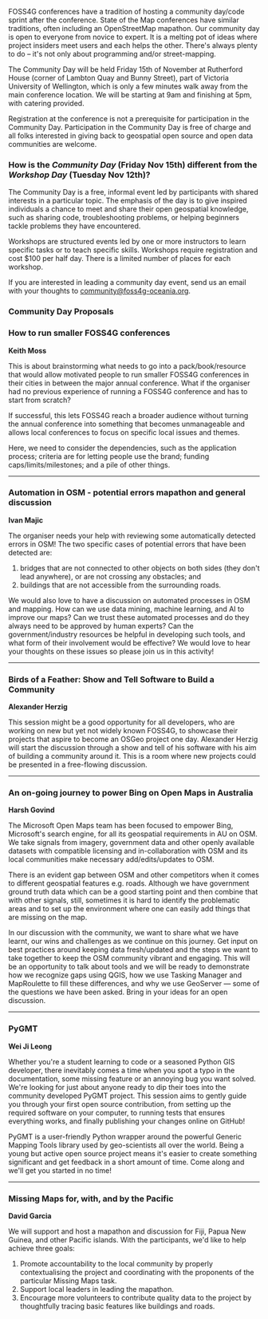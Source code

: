 FOSS4G conferences have a tradition of hosting a community day/code sprint after the conference. State of the Map conferences have similar traditions, often including an OpenStreetMap mapathon. Our community day is open to everyone from novice to expert. It is a melting pot of ideas where project insiders meet users and each helps the other. There's always plenty to do – it's not only about programming and/or street-mapping.

The Community Day will be held Friday 15th of November at Rutherford House (corner of Lambton Quay and Bunny Street), part of Victoria University of Wellington, which is only a few minutes walk away from the main conference location. We will be starting at 9am and finishing at 5pm, with catering provided.

Registration at the conference is not a prerequisite for participation in the Community Day. Participation in the Community Day is free of charge and all folks interested in giving back to geospatial open source and open data communities are welcome.

### How is the *Community Day* (Friday Nov 15th) different from the *Workshop Day* (Tuesday Nov 12th)?

The Community Day is a free, informal event led by participants with shared interests in a particular topic. The emphasis of the day is to give inspired individuals a chance to meet and share their open geospatial knowledge, such as sharing code, troubleshooting problems, or helping beginners tackle problems they have encountered.

Workshops are structured events led by one or more instructors to learn specific tasks or to teach specific skills. Workshops require registration and cost $100 per half day. There is a limited number of places for each workshop.

If you are interested in leading a community day event, send us an email with your thoughts to [community@foss4g-oceania.org](mailto:community@foss4g-oceania.org).

### Community Day Proposals

### How to run smaller FOSS4G conferences

**Keith Moss**

This is about brainstorming what needs to go into a pack/book/resource that would allow motivated people to run smaller FOSS4G conferences in their cities in between the major annual conference. What if the organiser had no previous experience of running a FOSS4G conference and has to start from scratch?

If successful, this lets FOSS4G reach a broader audience without turning the annual conference into something that becomes unmanageable and allows local conferences to focus on specific local issues and themes.

Here, we need to consider the dependencies, such as the application process; criteria are for letting people use the brand; funding caps/limits/milestones; and a pile of other things.

---

### Automation in OSM - potential errors mapathon and general discussion

**Ivan Majic**

The organiser needs your help with reviewing some automatically detected errors in OSM! The two specific cases of potential errors that have been detected are:
1. bridges that are not connected to other objects on both sides (they don't lead anywhere), or are not crossing any obstacles; and
2. buildings that are not accessible from the surrounding roads.

We would also love to have a discussion on automated processes in OSM and mapping. How can we use data mining, machine learning, and AI to improve our maps? Can we trust these automated processes and do they always need to be approved by human experts? Can the government/industry resources be helpful in developing such tools, and what form of their involvement would be effective? We would love to hear your thoughts on these issues so please join us in this activity!

---

### Birds of a Feather: Show and Tell Software to Build a Community

**Alexander Herzig**

This session might be a good opportunity for all developers, who are working on new but yet not widely known FOSS4G, to showcase their projects that aspire to become an OSGeo project one day. Alexander Herzig will start the discussion through a show and tell of his software with his aim of building a community around it. This is a room where new projects could be presented in a free-flowing discussion.

---

### An on-going journey to power Bing on Open Maps in Australia

**Harsh Govind**

The Microsoft Open Maps team has been focused to empower Bing, Microsoft's search engine, for all its geospatial requirements in AU on OSM. We take signals from imagery, government data and other openly available datasets with compatible licensing and in-collaboration with OSM and its local communities make necessary add/edits/updates to OSM.

There is an evident gap between OSM and other competitors when it comes to different geospatial features e.g. roads. Although we have government ground truth data which can be a good starting point and then combine that with other signals, still, sometimes it is hard to identify the problematic areas and to set up the environment where one can easily add things that are missing on the map.

In our discussion with the community, we want to share what we have learnt, our wins and challenges as we continue on this journey. Get input on best practices around keeping data fresh/updated and the steps we want to take together to keep the OSM community vibrant and engaging. This will be an opportunity to talk about tools and we will be ready to demonstrate how we recognize gaps using QGIS, how we use Tasking Manager and MapRoulette to fill these differences, and why we use GeoServer — some of the questions we have been asked. Bring in your ideas for an open discussion.

---

### PyGMT

**Wei Ji Leong**

Whether you're a student learning to code or a seasoned Python GIS developer, there inevitably comes a time when you spot a typo in the documentation, some missing feature or an annoying bug you want solved. We're looking for just about anyone ready to dip their toes into the community developed PyGMT project. This session aims to gently guide you through your first open source contribution, from setting up the required software on your computer, to running tests that ensures everything works, and finally publishing your changes online on GitHub!

PyGMT is a user-friendly Python wrapper around the powerful Generic Mapping Tools library used by geo-scientists all over the world. Being a young but active open source project means it's easier to create something significant and get feedback in a short amount of time. Come along and we'll get you started in no time!

---

### Missing Maps for, with, and by the Pacific

**David Garcia**

We will support and host a mapathon and discussion for Fiji, Papua New Guinea, and other Pacific islands. With the participants, we'd like to help achieve three goals:

1. Promote accountability to the local community by properly contextualising the project and coordinating with the proponents of the particular Missing Maps task.
2. Support local leaders in leading the mapathon.
3. Encourage more volunteers to contribute quality data to the project by thoughtfully tracing basic features like buildings and roads.
